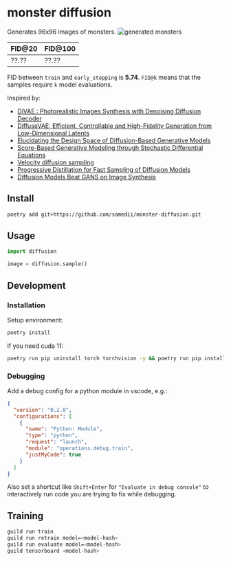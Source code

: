 # monster diffusion

Generates 96x96 images of monsters.
![generated monsters](docs/samples.png)

| FID@20 | FID@100 |
| ------ | ------- |
| ??.??  | ??.??   |

FID between `train` and `early_stopping` is **5.74**. `FID@k` means that the
samples require `k` model evaluations.

Inspired by:

- [DiVAE : Photorealistic Images Synthesis with Denoising Diffusion Decoder](https://arxiv.org/pdf/2206.00386.pdf)
- [DiffuseVAE: Efficient, Controllable and High-Fidelity Generation from Low-Dimensional Latents](https://github.com/kpandey008/DiffuseVAE)
- [Elucidating the Design Space of Diffusion-Based Generative Models](https://arxiv.org/abs/2206.00364)
- [Score-Based Generative Modeling through Stochastic Differential Equations](https://github.com/yang-song/score_sde_pytorch)
- [Velocity diffusion sampling](https://github.com/crowsonkb/v-diffusion-pytorch)
- [Progressive Distillation for Fast Sampling of Diffusion Models](https://openreview.net/forum?id=TIdIXIpzhoI)
- [Diffusion Models Beat GANS on Image Synthesis](https://github.com/crowsonkb/guided-diffusion)

## Install

```bash
poetry add git+https://github.com/samedii/monster-diffusion.git
```

## Usage

```python
import diffusion

image = diffusion.sample()
```

## Development

### Installation

Setup environment:

```bash
poetry install
```

If you need cuda 11:

```bash
poetry run pip uninstall torch torchvision -y && poetry run pip install torch==1.11.0 torchvision==0.12.0 --extra-index-url https://download.pytorch.org/whl/cu113
```

### Debugging

Add a debug config for a python module in vscode, e.g.:

```json
{
  "version": "0.2.0",
  "configurations": [
    {
      "name": "Python: Module",
      "type": "python",
      "request": "launch",
      "module": "operations.debug.train",
      "justMyCode": true
    }
  ]
}
```

Also set a shortcut like `Shift+Enter` for `"Evaluate in debug console"` to interactively
run code you are trying to fix while debugging.

## Training

```bash
guild run train
guild run retrain model=<model-hash>
guild run evaluate model=<model-hash>
guild tensorboard <model-hash>
```
